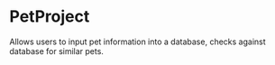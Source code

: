 PetProject
==========

Allows users to input pet information into a database, checks against database for similar pets.